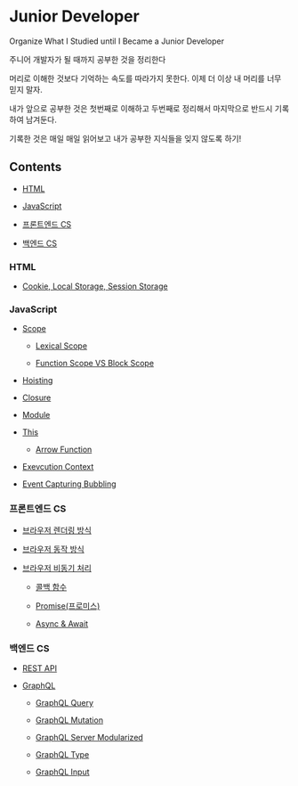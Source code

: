 # Junior Developer

Organize What I Studied until I Became a Junior Developer<br>

주니어 개발자가 될 때까지 공부한 것을 정리한다<br>

머리로 이해한 것보다 기억하는 속도를 따라가지 못한다. 이제 더 이상 내 머리를 너무 믿지 말자.<br>

내가 앞으로 공부한 것은 첫번째로 이해하고 두번째로 정리해서 마지막으로 반드시 기록하여 남겨둔다.<br>

기록한 것은 매일 매일 읽어보고 내가 공부한 지식들을 잊지 않도록 하기!<br>

## Contents

- [HTML](#HTML)

- [JavaScript](#JavaScript)

- [프론트엔드 CS](#프론트엔드-CS)

- [백엔드 CS](#백엔드-CS)

### HTML

- [Cookie, Local Storage, Session Storage](./Record/HTML/Storage/Storage.md)

### JavaScript

- [Scope](./Record/JavaScript/Scope/Scope.md)

  - [Lexical Scope](./Record/JavaScript/Scope/LexicalScope.md)

  - [Function Scope VS Block Scope](./Record/JavaScript/Scope/FVSB-Scope.md)

- [Hoisting](./Record/JavaScript/Hoisting/Hoisting.md)

- [Closure](./Record/JavaScript/Closure/Closure.md)

- [Module](./Record/JavaScript/Module/Module.md)

- [This](./Record/JavaScript/This/This.md)

  - [Arrow Function](./Record/JavaScript/This/ArrowFunction.md)

- [Exevcution Context](./Record/JavaScript/Context/Context.md)

- [Event Capturing Bubbling](./Record/JavaScript/Event/Capturing-Bubbling.md)

### 프론트엔드 CS

- [브라우저 렌더링 방식](./Record/FrontEnd/Browser-Render/Browser-Render.md)

- [브라우저 동작 방식](./Record/FrontEnd/Browser-Action/Browser-Action.md)

- [브라우저 비동기 처리](./Record/FrontEnd/Asynchronous/Asynchronous.md)

  - [콜백 함수](./Record/FrontEnd/Asynchronous/Callback.md)

  - [Promise(프로미스)](./Record/FrontEnd/Asynchronous/Promise.md)

  - [Async & Await](./Record/FrontEnd/Asynchronous/Async-Await.md)

### 백엔드 CS

- [REST API](./Record/BackEnd/RestAPI/RestAPI.md)

- [GraphQL](./Record/BackEnd/GraphQL/GraphQL.md)

  - [GraphQL Query](./Record/BackEnd/GraphQL/Query.md)

  - [GraphQL Mutation](./Record/BackEnd/GraphQL/Mutation.md)

  - [GraphQL Server Modularized](./Record/BackEnd/GraphQL/Modularize.md)

  - [GraphQL Type](./Record/BackEnd/GraphQL/Type.md)

  - [GraphQL Input](./Record/BackEnd/GraphQL/Input.md)
